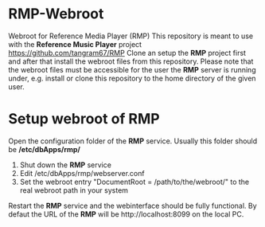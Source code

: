 # RMP-Webroot

Webroot for Reference Media Player (RMP)
This repository is meant to use with the **Reference Music Player** project https://github.com/tangram67/RMP
Clone an setup the **RMP** project first and after that install the webroot files from this repository.
Please note that the webroot files must be accessible for the user the **RMP** server is running under, e.g. install or clone this repository to the home directory of the given user.

# Setup webroot of RMP

Open the configuration folder of the **RMP** service. Usually this folder should be **/etc/dbApps/rmp/**

1. Shut down the **RMP** service
2. Edit /etc/dbApps/rmp/webserver.conf
3. Set the webroot entry "DocumentRoot = /path/to/the/webroot/" to the real webroot path in your system

Restart the **RMP** service and the webinterface should be fully functional.
By defaut the URL of the **RMP** will be http://localhost:8099 on the local PC.

